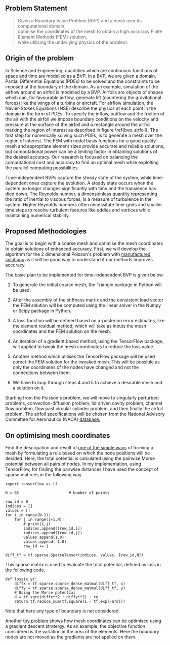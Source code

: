 ## Problem Statement

> Given a Boundary Value Problem (BVP) and a mesh over its computational domain, <br>
> optimise the coordinates of the mesh to obtain a high accuracy Finite Element Methods (FEM) solution, <br>
> while utilising the underlying physics of the problem.

## Origin of the problem

In Science and Engineering,
quantities which are continuous functions of space and time
are modelled as a BVP.
In a BVP,
we are given a domain,
Partial Differential Equations (PDEs) to be solved
and the constraints to be imposed at the boundary of the domain.
As an example,
simulation of the airflow around an airfoil is modelled by a BVP.
Airfoils are objects of shapes which can,
for favourable airflow,
generate lift
(countering the gravitational forces)
like the wings of a turbine or aircraft.
For airflow simulation,
the Navier-Stokes Equations (NSE)
describe the physics
at each point in the domain
in the form of PDEs.
To specify the inflow, outflow
and the friction of the air with the airfoil
we impose boundary conditions
on the velocity and pressure
at the surface of the airfoil
and a rectangle around the airfoil
marking the region of interest
as described in figure \ref{bvp_airfoil}.
The first step for numerically solving such PDEs,
is to generate a mesh over the region of interest.
The FEM with nodal basis functions
for a good quality mesh and appropriate element sizes
provide accurate and reliable solutions,
but computational power can be a limiting factor
in obtaining solutions of the desired accuracy.
Our research is focused on balancing the computational cost and accuracy
to find an optimal mesh while exploiting the parallel computing possibilities.

Time-independent BVPs capture the steady state of the system,
while time-dependent ones capture the evolution.
A steady state occurs when the system no longer changes significantly with time
and the transience has died down.
The Reynolds number,
a dimensionless quantity representing the ratio of inertial to viscous forces,
is a measure of turbulence in the system.
Higher Reynolds numbers often necessitate finer grids and smaller time steps
to resolve turbulent features like eddies and vortices
while maintaining numerical stability.

## Proposed Methodologies

The goal is to begin with a coarse mesh
and optimise the mesh coordinates
to obtain solutions of enhanced accuracy.
First, we will develop the algorithm
for the 2 dimensional Poisson's problem
with [manufactured solutions](notes/mms.pdf)
as it will be good way to understand if our methods
improves accuracy.

The basic plan to be implemented
for time-independent BVP is given below.

1. To generate the initial coarse mesh,
the Triangle package in Python will be used.

2. After the assembly of the stiffness matrix and the consistent load vector
the FEM solution will be computed
using the linear solver in the Numpy or Scipy package in Python.

3. A loss function will be defined
based on a-posteriori error estimates,
like the element residual method,
which will take as inputs
the mesh coordinates and the FEM solution on the mesh.

4. An iteration of a gradient based method,
using the TensorFlow package,
will applied to tweak the mesh coordinates to reduce the loss value.
  
5. Another method which utilises the TensorFlow package
will be used corect the FEM solution for the tweaked mesh.
This will be possible as only the coordinates of the nodes have changed
and not the connections between them.

6. We have to loop through steps 4 and 5
to achieve a desirable mesh and a solution on it.

Starting from the Poisson's problem,
we will move to singularly perturbed problems,
convection-diffusion problem,
lid driven cavity problem,
channel flow problem,
flow past circular cylinder problem,
and then finally
the airfoil problem.
The airfoil specifications will be
chosen from the
National Advisory Committee for Aeronautics (NACA)
[database.](http://airfoiltools.com/search/index?m%5Bgrp%5D=naca4d&m%5Bsort%5D=1)

## On optimising mesh coordinates

Find the descripation and result
of [one of the simple ways](mesh_optim1.pdf)
of forming a mesh
by formulating a rule
based on which the node positions will be decided.
Here, the total potential is calculated
using the pairwise Morse potential between all pairs of nodes.
In my implementation,
using TensorFlow,
for finding the pairwise distances
I have used the concept of sparse matirces in the following way.
```
import tensorflow as tf

N = 65                      # Number of points

row_id = 0
indices = []
values = []
for i in range(N-1):
    for j in range(i+1,N):
        # print(i,j)
        indices.append([row_id,i])
        indices.append([row_id,j])
        values.append(1.0)
        values.append(-1.0)
        row_id += 1

diff_tf = tf.sparse.SparseTensor(indices, values, [row_id,N])
```
This sparse matrix is used
to evaluate the total potential,
defined as loss in the following code.
```
def loss(x,y):
    diffx = tf.sparse.sparse_dense_matmul(diff_tf, x)
    diffy = tf.sparse.sparse_dense_matmul(diff_tf, y)
    # Using the Morse potential
    d = tf.sqrt(diffx**2 + diffy**2) - re
    return tf.reduce_sum(tf.square(1 - tf.exp(-a*d)))
```
Note that here any type of boundary is not considered.

Another [toy problem](mesh_optim2.pdf)
shows how mesh coordinates can be optimised
using a gradient descent stratergy.
As an example, the objective function
considered is the variation in the area of the elements.
Here the boundary nodes are not moved
as the gradients are not applied on them.
